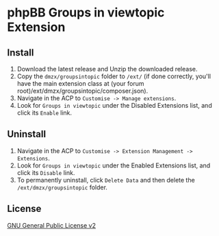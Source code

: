 # phpBB Groups in viewtopic Extension

## Install

1. Download the latest release and Unzip the downloaded release.
2. Copy the `dmzx/groupsintopic` folder to `/ext/` (if done correctly, you'll have the main extension class at (your forum root)/ext/dmzx/groupsintopic/composer.json).
3. Navigate in the ACP to `Customise -> Manage extensions`.
4. Look for `Groups in viewtopic` under the Disabled Extensions list, and click its `Enable` link.

## Uninstall

1. Navigate in the ACP to `Customise -> Extension Management -> Extensions`.
2. Look for `Groups in viewtopic` under the Enabled Extensions list, and click its `Disable` link.
3. To permanently uninstall, click `Delete Data` and then delete the `/ext/dmzx/groupsintopic` folder.

## License
[GNU General Public License v2](http://opensource.org/licenses/GPL-2.0)